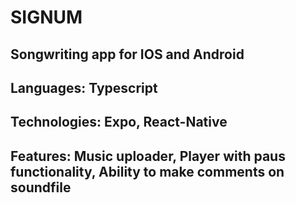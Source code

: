 # SIGNUM

## Songwriting app for IOS and Android

## Languages: Typescript

## Technologies: Expo, React-Native

## Features: Music uploader, Player with paus functionality, Ability to make comments on soundfile
